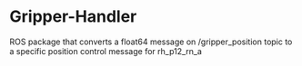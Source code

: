 # Gripper-Handler
ROS package that converts a float64 message on /gripper_position topic to a specific position control message for rh_p12_rn_a
